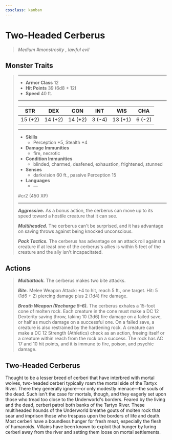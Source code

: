 ```yaml
---
cssclass: kanban
---
```


# Two-Headed Cerberus
>*Medium #monstrosity , lawful evil*
## Monster Traits
>___
>- **Armor Class** 12
>- **Hit Points** 39 (6d8 + 12)
>- **Speed** 40 ft.
>___
>|STR|DEX|CON|INT|WIS|CHA|
>|:---:|:---:|:---:|:---:|:---:|:---:|
>|15 (+2)|14 (+2)|14 (+2)|3 (-4)|13 (+1)|6 (-2)|
>___
>- **Skills**
>	 - Perception +5, Stealth +4
>- **Damage Immunities**
>	 - fire, necrotic
>- **Condition Immunities**
>	 - blinded, charmed, deafened, exhaustion, frightened, stunned
>- **Senses**
>	 - darkvision 60 ft., passive Perception 15
>- **Languages**
>	 - —
>
> #cr2 (450 XP)
>___
>***Aggressive.*** As a bonus action, the cerberus can move up to its speed toward a hostile creature that it can see.  
>
>***Multiheaded.*** The cerberus can't be surprised, and it has advantage on saving throws against being knocked unconscious.  
>
>***Pack Tactics.*** The cerberus has advantage on an attack roll against a creature if at least one of the cerberus's allies is within 5 feet of the creature and the ally isn't incapacitated.  
>
## Actions
>***Multiattack.*** The cerberus makes two bite attacks.  
>
>***Bite.*** Melee Weapon Attack: +4 to hit, reach 5 ft., one target. Hit: 5 (1d6 + 2) piercing damage plus 2 (1d4) fire damage.  
>
>***Breath Weapon (Recharge 5–6).*** The cerberus exhales a 15-foot cone of molten rock. Each creature in the cone must make a DC 12 Dexterity saving throw, taking 10 (3d6) fire damage on a failed save, or half as much damage on a successful one. On a failed save, a creature is also restrained by the hardening rock. A creature can make a DC 12 Strength (Athletics) check as an action, freeing itself or a creature within reach from the rock on a success. The rock has AC 17 and 10 hit points, and it is immune to fire, poison, and psychic damage.
## Two-Headed Cerberus
Thought to be a lesser breed of cerberi that have interbred with mortal wolves, two-headed cerberi typically roam the mortal side of the Tartyx River. There they generally ignore—or only modestly menace—the souls of the dead. Such isn't the case for mortals, though, and they eagerly set upon those who tread too close to the Underworld's borders.
Feared by the living and the dead, cerberi patrol both banks of the Tartyx River. These multiheaded hounds of the Underworld breathe gouts of molten rock that sear and imprison those who trespass upon the borders of life and death. Most cerberi have a boundless hunger for fresh meat, especially the flesh of humanoids. Villains have been known to exploit that hunger by luring cerberi away from the river and setting them loose on mortal settlements.
